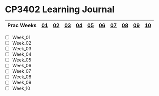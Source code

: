 # CP3402 Learning Journal

| Prac Weeks | [01](./Week_01.md) | [02](./Week_02.md) | [03](./Week_03.md) | [04](./Week_04.md) | [05](./Week_05.md) | [06](./Week_06.md) | [07](./Week_07.md) | [08](./Week_08.md) | [09](./Week_09.md) | [10](./Final-Journal.md) |
| ---------- | -- | -- | -- | -- | -- | -- | -- | -- | -- | -- |

- [ ] Week_01
- [ ] Week_02
- [ ] Week_03
- [ ] Week_04
- [ ] Week_05
- [ ] Week_06
- [ ] Week_07
- [ ] Week_08
- [ ] Week_09
- [ ] Week_10
